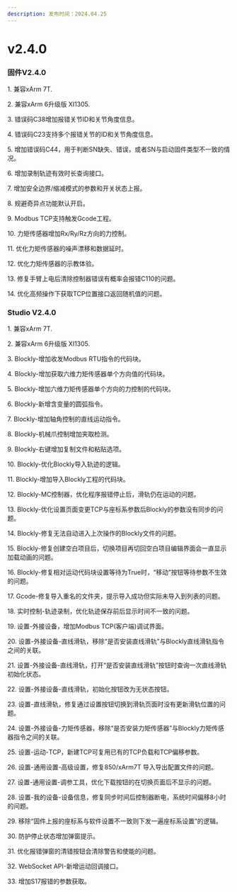 ```yaml
---
description: 发布时间：2024.04.25
---
```


# v2.4.0

### 固件V2.4.0

1\. 兼容xArm 7T.

2\. 兼容xArm 6升级版 XI1305.

3\. 错误码C38增加报错关节ID和关节角度信息。

4\. 错误码C23支持多个报错关节的ID和关节角度信息。

5\. 增加错误码C44，用于判断SN缺失、错误，或者SN与启动固件类型不一致的情况。

6\. 增加录制轨迹有效时长查询接口。

7\. 增加安全边界/缩减模式的参数和开关状态上报。

8\. 规避奇异点功能默认开启。

9\. Modbus TCP支持触发Gcode工程。

10\. 力矩传感器增加Rx/Ry/Rz方向的力控制。

11\. 优化力矩传感器的噪声漂移和数据延时。

12\. 优化力矩传感器的示教体验。

13\. 修复手臂上电后清除控制器错误有概率会报错C110的问题。

14\. 优化高频操作下获取TCP位置接口返回随机值的问题。



### Studio V2.4.0

1\. 兼容xArm 7T.

2\. 兼容xArm 6升级版 XI1305.

3\. Blockly-增加收发Modbus RTU指令的代码块。

4\. Blockly-增加获取六维力矩传感器单个方向值的代码块。

5\. Blockly-增加六维力矩传感器单个方向的力控制的代码块。

6\. Blockly-新增含变量的圆弧指令。

7\. Blockly-增加轴角控制的直线运动指令。

8\. Blockly-机械爪控制增加夹取检测。

9\. Blockly-右键增加复制文件和粘贴选项。

10\. Blockly-优化Blockly导入轨迹的逻辑。

11\. Blockly-增加导入Blockly工程的代码块。

12\. Blockly-MC控制器，优化程序报错停止后，滑轨仍在运动的问题。

13\. Blockly-优化设置页面变更TCP与座标系参数后Blockly的参数没有同步的问题。

14\. Blockly-修复无法自动进入上次操作的Blockly文件的问题。

15\. Blockly-修复创建空白项目后，切换项目再切回空白项目编辑界面会一直显示加载动画的问题。

16\. Blockly-修复相对运动代码块设置等待为True时，“移动”按钮等待参数不生效的问题。

17\. Gcode-修复导入重名的文件夹，提示导入成功但实际未导入到列表的问题。

18\. 实时控制-轨迹录制，优化轨迹保存前后显示时间不一致的问题。

19\. 设置-外接设备，增加Modbus TCP(客户端)调试界面。

20\. 设置-外接设备-直线滑轨，移除“是否安装直线滑轨”与Blockly直线滑轨指令之间的关联。

21\. 设置-外接设备-直线滑轨，打开“是否安装直线滑轨”按钮时查询一次直线滑轨初始化状态。

22\. 设置-外接设备-直线滑轨，初始化按钮改为无状态按钮。

23\. 设置-直线滑轨，修复通过设置按钮切换到滑轨页面时没有更新滑轨位置的问题。

24\. 设置-外接设备-力矩传感器，移除“是否安装力矩传感器”与Blockly力矩传感器指令之间的关联。

25\. 设置-运动-TCP，新建TCP可复用已有的TCP负载和TCP偏移参数。

26\. 设置-通用设置-高级设置，修复850/xArm7T 导入导出配置文件的问题。

27\. 设置-通用设置-调参工具，优化下载按钮的在切换页面后不显示的问题。&#x20;

28\. 设置-我的设备-设备信息，修复同步时间后控制器断电，系统时间偏移8小时的问题。

29\. 移除“固件上报的座标系与软件设置不一致则下发一遍座标系设置”的逻辑。

30\. 防护停止状态增加弹窗提示。

31\. 优化报错弹窗的清错按钮会清除警告和使能的问题。

32\. WebSocket API-新增运动回调接口。

33\. 增加S17报错的参数获取。
